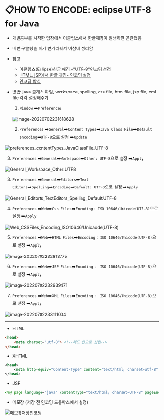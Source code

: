 # 📋HOW TO ENCODE: eclipse UTF-8 for Java

*  개발공부를 시작한 입장에서 이클립스에서 한글깨짐이 발생하면 곤란했음
* 매번 구글링을 하기 번거러워서 이참에 정리함 
* 참고 
  * [이클립스(Eclipse)한글 깨짐 -"UTF-8"인코딩 설정](https://suzxc2468.tistory.com/174)
  * [HTML, jSP에서 한글 깨짐- 인코딩 설정](https://suzxc2468.tistory.com/180)
  * [인코딩 방식](https://ofcourse.kr/html-course/%EC%9D%B8%EC%BD%94%EB%94%A9)

* 방법: java 클래스 파일, workspace, spelling, css file, html file, jsp file, xml file 각각 설정해주기

  1. `Window` ➡️`Preferences`

  ![image-20220702231618628](How-to-set-encode-eclipse-utf8.assets/image-20220702231618628.png)

  2. `Preferences` ➡️`General`➡️`Content Types`➡️`Java Class File`➡️`Default encoding`➡️`UTF-8`으로 설정 ➡️`Update`

![preferences_contentTypes_JavaClassFile_UTF-8](How-to-set-encode-eclipse-utf8.assets/image-20220702231503433.png) 

3. `Preferences` ➡️`General`➡️`Workspace`➡️`Other: UTF-8`으로 설정 ➡️`Apply`

![General_Workspace_Other:UTF8](How-to-set-encode-eclipse-utf8.assets/image-20220702231926288.png)

3. `Preferences` ➡️`General`➡️`Editors`➡️`Text Editors`➡️`Spelling`➡️`Encoding`➡️`Default: UTF-8`으로 설정 ➡️`Apply`

![General_Editorts_TextEditors_Spelling_Default:UTF-8](How-to-set-encode-eclipse-utf8.assets/image-20220702232233106.png)

4. `Preferences` ➡️`Web`➡️`Css Files`➡️`Encoding` :` ISO 10646/Unicode(UTF-8)`으로 설정 ➡️`Apply`

![Web_CSSFiles_Encoding_ISO10646/Unicaode(UTF-8)](How-to-set-encode-eclipse-utf8.assets/image-20220702232542049.png)

5. `Preferences` ➡️`Web`➡️`HTML Files`➡️`Encoding` :` ISO 10646/Unicode(UTF-8)`으로 설정 ➡️`Apply`

![image-20220702232813775](How-to-set-encode-eclipse-utf8.assets/image-20220702232813775.png)

6. `Preferences` ➡️`Web`➡️`JSP Files`➡️`Encoding `: ` ISO 10646/Unicode(UTF-8)`으로 설정 ➡️`Apply`

![image-20220702232939471](How-to-set-encode-eclipse-utf8.assets/image-20220702232939471.png)

7. `Preferences` ➡️`Web`➡️`XML Files`➡️`Encoding `: ` ISO 10646/Unicode(UTF-8)`으로 설정 ➡️`Apply`

![image-20220702233111004](How-to-set-encode-eclipse-utf8.assets/image-20220702233111004.png)

---

* HTML
```html
<head>
    <meta charset="utf-8"> <!--헤드 안으로 삽입-->
</head>

```

* XHTML

```xml
<head>
    <meta http-equiv="Content-Type" content="text/html; charset=utf-8" />
</head>
```

* JSP

```jsp
<%@ page language="java" contentType="text/html; charset=UTF-8" pageEncoding="UTF-8"%>
```

* 메모장 (저장 전 인코딩 드롭박스에서 설정)

![메모장저장인코딩](How-to-set-encode-eclipse-utf8.assets/image-20220702234454110.png)
